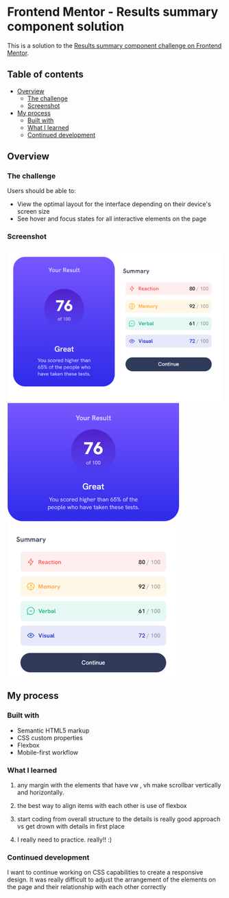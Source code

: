 # Frontend Mentor - Results summary component solution

This is a solution to the [Results summary component challenge on Frontend Mentor](https://www.frontendmentor.io/challenges/results-summary-component-CE_K6s0maV).

## Table of contents

- [Overview](#overview)
  - [The challenge](#the-challenge)
  - [Screenshot](#screenshot)
- [My process](#my-process)
  - [Built with](#built-with)
  - [What I learned](#what-i-learned)
  - [Continued development](#continued-development)

## Overview

### The challenge

Users should be able to:

- View the optimal layout for the interface depending on their device's screen size
- See hover and focus states for all interactive elements on the page

### Screenshot

![](./ScreenShot/Desktop-view.png)
![](./ScreenShot/Mobile-view.png)

## My process

### Built with

- Semantic HTML5 markup
- CSS custom properties
- Flexbox
- Mobile-first workflow

### What I learned

1. any margin with the elements that have vw , vh make scrollbar vertically and horizontally.

2. the best way to align items with each other is use of flexbox

3. start coding from overall structure to the details is really good approach vs get drown with details in first place

4. I really need to practice. really!! :)

### Continued development

I want to continue working on CSS capabilities to create a responsive design. It was really difficult to adjust the arrangement of the elements on the page and their relationship with each other correctly
